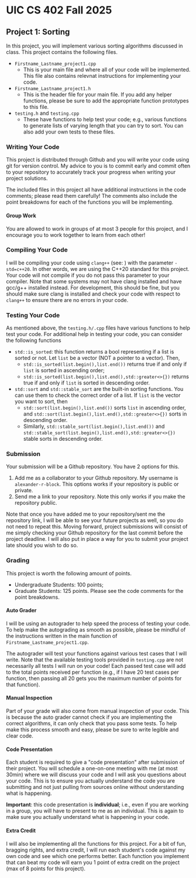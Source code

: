 # UIC CS 402 Fall 2025

## Project 1: Sorting
In this project, you will implement various sorting algorithms discussed in class. This project contains the following files.
- `Firstname_Lastname_project1.cpp`
    - This is your main file and where all of your code will be implemented. This file also contains relevnat instructions for implementing your code.
- `Firstname_Lastname_project1.h`
    - This is the header file for your main file. If you add any helper functions, please be sure to add the appropriate function prototypes to this file.
- `testing.h` and `testing.cpp`
    - These have functions to help test your code; e.g., various functions to generate lists of varying length that you can try to sort. You can also add your own tests to these files.

### Writing Your Code
This project is distributed through Github and you will write your code using git for version control. My advice to you is to commit early and commit often to your repository to accurately track your progress when writing your project solutions. 

The included files in this project all have additional instructions in the code comments; please read them carefully! The comments also include the point breakdowns for each of the functions you will be implementing.

#### Group Work
You are allowed to work in groups of at most 3 people for this project, and I encourage you to work together to learn from each other! 

### Compiling Your Code
I will be compiling your code using `clang++` (see: ) with the parameter `-std=c++20`. In other words, we are using the C++20 standard for this project. Your code will not compile if you do not pass this parameter to your compiler. Note that some systems may not have clang installed and have gcc/g++ installed instead. For development, this should be fine, but you should make sure clang is installed and check your code with respect to `clang++` to ensure there are no errors in your code.

### Testing Your Code
As mentioned above, the `testing.h/.cpp` files have various functions to help test your code. For additional help in testing your code, you can consider the following functions
- `std::is_sorted`: this function returns a bool representing if a list is sorted or not. Let `list` be a vector (NOT a pointer to a vector). Then,
    - `std::is_sorted(list.begin(),list.end())` returns true if and only if `list` is sorted in ascending order;
    - `std::is_sorted(list.begin(),list.end(),std::greater<>{})` returns true if and only if `list`  is sorted in descending order.
- `std::sort` and `std::stable_sort` are the built-in sorting functions. You can use them to check the correct order of a list. If `list` is the vector you want to sort, then
    - `std::sort(list.begin(),list.end())` sorts `list` in ascending order, and `std::sort(list.begin(),list.end(),std::greater<>{})` sorts in descending order.
    - Similarly, `std::stable_sort(list.begin(),list.end())` and `std::stable_sort(list.begin(),list.end(),std::greater<>{})` stable sorts in descending order.

### Submission
Your submission will be a Github repository. You have 2 options for this.
1. Add me as a collaborator to your Github repository. My username is `alexander-r-block`. This options works if your repository is public or private.
2. Send me a link to your repository. Note this only works if you make the repository public. 

Note that once you have added me to your repository/sent me the repository link, I will be able to see your future projects as well, so you do not need to repeat this. Moving forward, project submissions will consist of me simply checking your Github repository for the last commit before the project deadline. I will also put in place a way for you to submit your project late should you wish to do so.

### Grading
This project is worth the following amount of points.
- Undergraduate Students: 100 points;
- Graduate Students: 125 points.
Please see the code comments for the point breakdowns.

#### Auto Grader
I will be using an autograder to help speed the process of testing your code. To help make the autograding as smooth as possible, please be mindful of the instructions written in the main function of `Firstname_Lastname_project1.cpp`.

The autograder will test your functions against various test cases that I will write. Note that the available testing tools provided in `testing.cpp` are not necessarily all tests I will run on your code! Each passed test case will add to the total points received per function (e.g., if I have 20 test cases per function, then passing all 20 gets you the maximum number of points for that function).

#### Manual Inspection
Part of your grade will also come from manual inspection of your code. This is because the auto grader cannot check if you are implementing the correct algorithms, it can only check that you pass some tests. To help make this process smooth and easy, please be sure to write legible and clear code.

#### Code Presentation
Each student is required to give a "code presentation" after submission of their project. You will schedule a one-on-one meeting with me (at most 30min) where we will discuss your code and I will ask you questions about your code. This is to ensure you actually understand the code you are submitting and not just pulling from sources online without understanding what is happening.

**Important**: this code presentation is **individual**; i.e., even if you are working in a group, you will have to present to me as an individual. This is again to make sure you actually understand what is happening in your code.

#### Extra Credit
I will also be implementing all the functions for this project. For a bit of fun, bragging rights, and extra credit, I will run each student's code against my own code and see which one performs better. Each function you implement that can beat my code will earn you 1 point of extra credit on the project (max of 8 points for this project).
